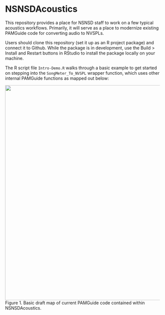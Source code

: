 # NSNSDAcoustics

This repository provides a place for NSNSD staff to work on a few typical acoustics workflows. Primarily, it will serve as a place to modernize existing PAMGuide code for converting audio to NVSPLs.

Users should clone this repository (set it up as an R project package) and connect it to Github. While the package is in development, use the Build > Install and Restart buttons in RStudio to install the package locally on your machine.

The R script file `Intro-Demo.R` walks through a basic example to get started on stepping into the `SongMeter_To_NVSPL` wrapper function, which uses other internal PAMGuide functions as mapped out below: 

<img src=https://raw.githubusercontent.com/nationalparkservice/NSNSDAcoustics/main/PAMGuide-map.drawio.png width=700><br> Figure 1. Basic draft map of current PAMGuide code contained within NSNSDAcoustics.
